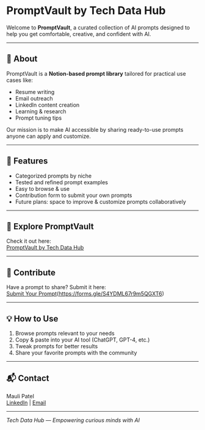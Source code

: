 # PromptVault by Tech Data Hub

Welcome to **PromptVault**, a curated collection of AI prompts designed to help you get comfortable, creative, and confident with AI.

---

## 🚀 About

PromptVault is a **Notion-based prompt library** tailored for practical use cases like:

- Resume writing  
- Email outreach  
- LinkedIn content creation  
- Learning & research  
- Prompt tuning tips  

Our mission is to make AI accessible by sharing ready-to-use prompts anyone can apply and customize.

---

## 📂 Features

- Categorized prompts by niche  
- Tested and refined prompt examples  
- Easy to browse & use  
- Contribution form to submit your own prompts  
- Future plans: space to improve & customize prompts collaboratively  

---

## 🔗 Explore PromptVault

Check it out here:  
[PromptVault by Tech Data Hub](https://dirt-swamp-628.notion.site/PromptVault-by-Tech-Data-Hub-20325342bd2780b48631e0836e50f3d4)

---

## 🤝 Contribute

Have a prompt to share? Submit it here:  
[Submit Your Prompt](#)(https://forms.gle/S4YDML67r9m5QGXT6)

---

## 💡 How to Use

1. Browse prompts relevant to your needs  
2. Copy & paste into your AI tool (ChatGPT, GPT-4, etc.)  
3. Tweak prompts for better results  
4. Share your favorite prompts with the community  

---

## 📬 Contact

Mauli Patel  
[LinkedIn](https://www.linkedin.com/in/itsmemauliii) | [Email](mailto:your-email@example.com)

---

*Tech Data Hub — Empowering curious minds with AI*
